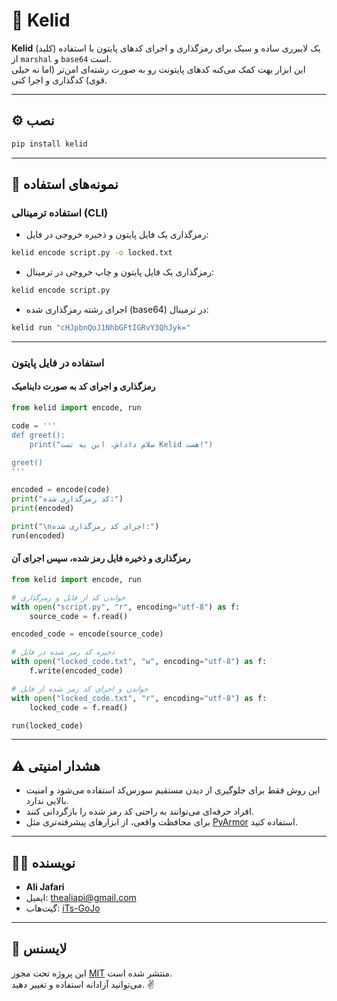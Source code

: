 # 🔐 Kelid

**Kelid** (کلید) یک لایبرری ساده و سبک برای رمزگذاری و اجرای کدهای پایتون با استفاده از `marshal` و `base64` است.  
این ابزار بهت کمک می‌کنه کدهای پایتونت رو به صورت رشته‌ای امن‌تر (اما نه خیلی قوی) کدگذاری و اجرا کنی.

---

## ⚙️ نصب

```bash
pip install kelid
```

---

## 🚀 نمونه‌های استفاده

### استفاده ترمینالی (CLI)

- رمزگذاری یک فایل پایتون و ذخیره خروجی در فایل:

```bash
kelid encode script.py -o locked.txt
```

- رمزگذاری یک فایل پایتون و چاپ خروجی در ترمینال:

```bash
kelid encode script.py
```

- اجرای رشته رمزگذاری شده (base64) در ترمینال:

```bash
kelid run "cHJpbnQoJ1NhbGFtIGRvY3QhJyk="
```

---

### استفاده در فایل پایتون

#### رمزگذاری و اجرای کد به صورت داینامیک

```python
from kelid import encode, run

code = '''
def greet():
    print("سلام داداش، این یه تست Kelid هست!")

greet()
'''

encoded = encode(code)
print("کد رمزگذاری شده:")
print(encoded)

print("\nاجرای کد رمزگذاری شده:")
run(encoded)
```

#### رمزگذاری و ذخیره فایل رمز شده، سپس اجرای آن

```python
from kelid import encode, run

# خواندن کد از فایل و رمزگذاری
with open("script.py", "r", encoding="utf-8") as f:
    source_code = f.read()

encoded_code = encode(source_code)

# ذخیره کد رمز شده در فایل
with open("locked_code.txt", "w", encoding="utf-8") as f:
    f.write(encoded_code)

# خواندن و اجرای کد رمز شده از فایل
with open("locked_code.txt", "r", encoding="utf-8") as f:
    locked_code = f.read()

run(locked_code)
```

---

## ⚠️ هشدار امنیتی

- این روش فقط برای جلوگیری از دیدن مستقیم سورس‌کد استفاده می‌شود و امنیت بالایی ندارد.  
- افراد حرفه‌ای می‌توانند به راحتی کد رمز شده را بازگردانی کنند.  
- برای محافظت واقعی، از ابزارهای پیشرفته‌تری مثل [PyArmor](https://github.com/dashingsoft/pyarmor) استفاده کنید.

---

## 🧑‍💻 نویسنده

- **Ali Jafari**  
- ایمیل: thealiapi@gmail.com  
- گیت‌هاب: [iTs-GoJo](https://github.com/iTs-GoJo)

---

## 🪪 لایسنس

این پروژه تحت مجوز [MIT](LICENSE) منتشر شده است.  
می‌توانید آزادانه استفاده و تغییر دهید. ✌️